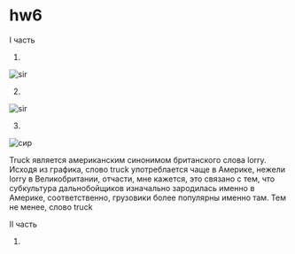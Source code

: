 # hw6

I часть

1.
![sir](https://sun1-7.userapi.com/c840625/v840625365/6cff0/IpgARK2hsZU.jpg)

2.
![sir](https://sun1-16.userapi.com/c834404/v834404790/1038cc/X8SLmAXKKd8.jpg)

3. 
![сир](https://pp.userapi.com/c841124/v841124050/83c0e/WgaWRW3h2hc.jpg) 

Truck является американским синонимом британского слова lorry. Исходя из графика, слово truck употреблается чаще в Америке, нежели lorry в Великобритании, отчасти, мне кажется, это связано с тем, что субкультура дальнобойщиков изначально зародилась именно в Америке, соответственно, грузовики более популярны именно там. Тем не менее, слово truck 


II часть

1. 

